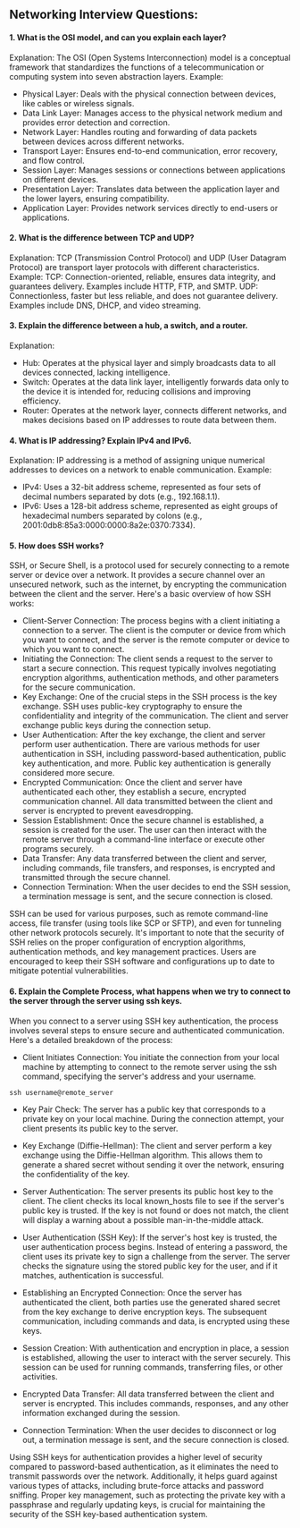 ## Networking Interview Questions:

#### 1. What is the OSI model, and can you explain each layer?
Explanation: The OSI (Open Systems Interconnection) model is a conceptual framework that standardizes the functions of a telecommunication or computing system into seven abstraction layers.
Example:
- Physical Layer: Deals with the physical connection between devices, like cables or wireless signals.
- Data Link Layer: Manages access to the physical network medium and provides error detection and correction.
- Network Layer: Handles routing and forwarding of data packets between devices across different networks.
- Transport Layer: Ensures end-to-end communication, error recovery, and flow control.
- Session Layer: Manages sessions or connections between applications on different devices.
- Presentation Layer: Translates data between the application layer and the lower layers, ensuring compatibility.
- Application Layer: Provides network services directly to end-users or applications.

#### 2. What is the difference between TCP and UDP?
Explanation: TCP (Transmission Control Protocol) and UDP (User Datagram Protocol) are transport layer protocols with different characteristics.
Example:
TCP: Connection-oriented, reliable, ensures data integrity, and guarantees delivery. Examples include HTTP, FTP, and SMTP.
UDP: Connectionless, faster but less reliable, and does not guarantee delivery. Examples include DNS, DHCP, and video streaming.

#### 3. Explain the difference between a hub, a switch, and a router.
Explanation:
- Hub: Operates at the physical layer and simply broadcasts data to all devices connected, lacking intelligence.
- Switch: Operates at the data link layer, intelligently forwards data only to the device it is intended for, reducing collisions and improving efficiency.
- Router: Operates at the network layer, connects different networks, and makes decisions based on IP addresses to route data between them.

#### 4. What is IP addressing? Explain IPv4 and IPv6.
Explanation: IP addressing is a method of assigning unique numerical addresses to devices on a network to enable communication.
Example:
- IPv4: Uses a 32-bit address scheme, represented as four sets of decimal numbers separated by dots (e.g., 192.168.1.1).
- IPv6: Uses a 128-bit address scheme, represented as eight groups of hexadecimal numbers separated by colons (e.g., 2001:0db8:85a3:0000:0000:8a2e:0370:7334).

#### 5. How does SSH works?
SSH, or Secure Shell, is a protocol used for securely connecting to a remote server or device over a network. It provides a secure channel over an unsecured network, such as the internet, by encrypting the communication between the client and the server. Here's a basic overview of how SSH works:
- Client-Server Connection:
    The process begins with a client initiating a connection to a server. The client is the computer or device from which you want to connect, and the server is the remote computer or device to which you want to connect.
- Initiating the Connection:
  The client sends a request to the server to start a secure connection. This request typically involves negotiating encryption algorithms, authentication methods, and other parameters for the secure communication.
- Key Exchange:
  One of the crucial steps in the SSH process is the key exchange. SSH uses public-key cryptography to ensure the confidentiality and integrity of the communication. The client and server exchange public keys during the connection setup.
- User Authentication:
  After the key exchange, the client and server perform user authentication. There are various methods for user authentication in SSH, including password-based authentication, public key authentication, and more. Public key authentication is generally considered more secure.
- Encrypted Communication:
  Once the client and server have authenticated each other, they establish a secure, encrypted communication channel. All data transmitted between the client and server is encrypted to prevent eavesdropping.
- Session Establishment:
  Once the secure channel is established, a session is created for the user. The user can then interact with the remote server through a command-line interface or execute other programs securely.
- Data Transfer:
  Any data transferred between the client and server, including commands, file transfers, and responses, is encrypted and transmitted through the secure channel.
- Connection Termination:
  When the user decides to end the SSH session, a termination message is sent, and the secure connection is closed.

SSH can be used for various purposes, such as remote command-line access, file transfer (using tools like SCP or SFTP), and even for tunneling other network protocols securely.
It's important to note that the security of SSH relies on the proper configuration of encryption algorithms, authentication methods, and key management practices. Users are encouraged to keep their SSH software and configurations up to date to mitigate potential vulnerabilities.

#### 6. Explain the Complete Process, what happens when we try to connect to the server through the server using ssh keys.

When you connect to a server using SSH key authentication, the process involves several steps to ensure secure and authenticated communication. Here's a detailed breakdown of the process:
- Client Initiates Connection:
You initiate the connection from your local machine by attempting to connect to the remote server using the ssh command, specifying the server's address and your username.

```
ssh username@remote_server
```

- Key Pair Check:
The server has a public key that corresponds to a private key on your local machine. During the connection attempt, your client presents its public key to the server.

- Key Exchange (Diffie-Hellman):
The client and server perform a key exchange using the Diffie-Hellman algorithm. This allows them to generate a shared secret without sending it over the network, ensuring the confidentiality of the key.

- Server Authentication:
The server presents its public host key to the client. The client checks its local known_hosts file to see if the server's public key is trusted. If the key is not found or does not match, the client will display a warning about a possible man-in-the-middle attack.

- User Authentication (SSH Key):
If the server's host key is trusted, the user authentication process begins. Instead of entering a password, the client uses its private key to sign a challenge from the server. The server checks the signature using the stored public key for the user, and if it matches, authentication is successful.

- Establishing an Encrypted Connection:
Once the server has authenticated the client, both parties use the generated shared secret from the key exchange to derive encryption keys. The subsequent communication, including commands and data, is encrypted using these keys.

- Session Creation:
With authentication and encryption in place, a session is established, allowing the user to interact with the server securely. This session can be used for running commands, transferring files, or other activities.

- Encrypted Data Transfer:
All data transferred between the client and server is encrypted. This includes commands, responses, and any other information exchanged during the session.

- Connection Termination:
When the user decides to disconnect or log out, a termination message is sent, and the secure connection is closed.

Using SSH keys for authentication provides a higher level of security compared to password-based authentication, as it eliminates the need to transmit passwords over the network. Additionally, it helps guard against various types of attacks, including brute-force attacks and password sniffing. Proper key management, such as protecting the private key with a passphrase and regularly updating keys, is crucial for maintaining the security of the SSH key-based authentication system.


